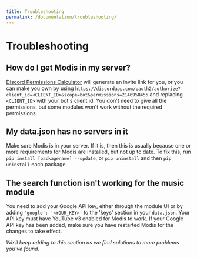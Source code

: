 ```yaml
---
title: Troubleshooting
permalink: /documentation/troubleshooting/
---
```


# Troubleshooting

## How do I get Modis in my server?

[Discord Permissions Calculator](https://discordapi.com/permissions.html) will generate an invite link for you, or you can make you own by using `https://discordapp.com/oauth2/authorize?client_id=<CLIENT_ID>&scope=bot&permissions=2146958455` and replacing `<CLIENT_ID>` with your bot's client id. You don't need to give all the permissions, but some modules won't work without the required permissions.

## My data.json has no servers in it

Make sure Modis is in your server. If it is, then this is usually because one or more requirements for Modis are installed, but not up to date. To fix this, run `pip install [packagename] --update`, or `pip uninstall` and then `pip uninstall` each package.

## The search function isn't working for the music module

You need to add your Google API key, either through the module UI or by adding `'google': '<YOUR_KEY>'` to the 'keys' section in your `data.json`. Your API key must have YouTube v3 enabled for Modis to work. If your Google API key has been added, make sure you have restarted Modis for the changes to take effect.

*We'll keep adding to this section as we find solutions to more problems you've found.*
